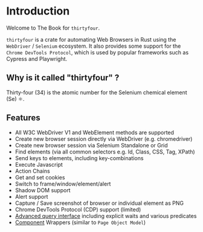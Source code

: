 # Introduction

Welcome to The Book for `thirtyfour`.

`thirtyfour` is a crate for automating Web Browsers in Rust using the `WebDriver` / `Selenium` ecosystem.
It also provides some support for the `Chrome DevTools Protocol`, which is used by popular frameworks
such as Cypress and Playwright.

## Why is it called "thirtyfour" ?

Thirty-four (34) is the atomic number for the Selenium chemical element (Se) ⚛️.

## Features

- All W3C WebDriver V1 and WebElement methods are supported
- Create new browser session directly via WebDriver (e.g. chromedriver)
- Create new browser session via Selenium Standalone or Grid
- Find elements (via all common selectors e.g. Id, Class, CSS, Tag, XPath)
- Send keys to elements, including key-combinations
- Execute Javascript
- Action Chains
- Get and set cookies
- Switch to frame/window/element/alert
- Shadow DOM support
- Alert support
- Capture / Save screenshot of browser or individual element as PNG
- Chrome DevTools Protocol (CDP) support (limited)
- [Advanced query interface](./features/queries.md) including explicit waits and various predicates
- [Component](./features/components.md) Wrappers (similar to `Page Object Model`)